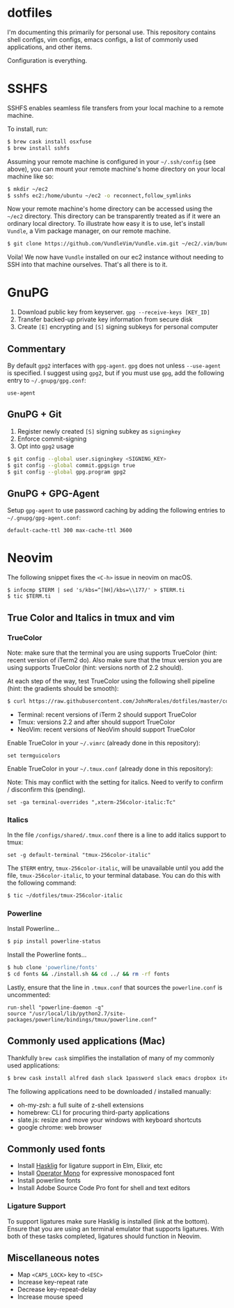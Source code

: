 # dotfiles

I'm documenting this primarily for personal use. This repository contains shell
configs, vim configs, emacs configs, a list of commonly used applications, and
other items.

Configuration is everything.


# SSHFS

SSHFS enables seamless file transfers from your local machine to a remote
machine.

To install, run:

```bash
$ brew cask install osxfuse
$ brew install sshfs
```

Assuming your remote machine is configured in your `~/.ssh/config` (see above),
you can mount your remote machine's home directory on your local machine like
so:

```bash
$ mkdir ~/ec2
$ sshfs ec2:/home/ubuntu ~/ec2 -o reconnect,follow_symlinks
```

Now your remote machine's home directory can be accessed using the `~/ec2`
directory. This directory can be transparently treated as if it were an ordinary
local directory. To illustrate how easy it is to use, let's install `Vundle`, a
Vim package manager, on our remote machine.

```bash
$ git clone https://github.com/VundleVim/Vundle.vim.git ~/ec2/.vim/bundle/Vundle.vim
```

Voila! We now have `Vundle` installed on our ec2 instance without needing to SSH
into that machine ourselves. That's all there is to it.


# GnuPG

  1. Download public key from keyserver. `gpg --receive-keys [KEY_ID]`
  2. Transfer backed-up private key information from secure disk
  3. Create `[E]` encrypting and `[S]` signing subkeys for personal computer

## Commentary

By default `gpg2` interfaces with `gpg-agent`. `gpg` does not unless
`--use-agent` is specified.  I suggest using `gpg2`, but if you must use `gpg`,
add the following entry to `~/.gnupg/gpg.conf`:

```
use-agent
```

## GnuPG + Git

  1. Register newly created `[S]` signing subkey as `signingkey`
  2. Enforce commit-signing
  3. Opt into `gpg2` usage

```bash
$ git config --global user.signingkey <SIGNING_KEY>
$ git config --global commit.gpgsign true
$ git config --global gpg.program gpg2
```

## GnuPG + GPG-Agent

Setup `gpg-agent` to use password caching by adding the following entries to
`~/.gnupg/gpg-agent.conf`:

```
default-cache-ttl 300 max-cache-ttl 3600
```


# Neovim

The following snippet fixes the `<C-h>` issue in neovim on macOS.

```
$ infocmp $TERM | sed 's/kbs=^[hH]/kbs=\\177/' > $TERM.ti
$ tic $TERM.ti
```


## True Color and Italics in tmux and vim

### TrueColor

Note: make sure that the terminal you are using supports TrueColor (hint: recent
version of iTerm2 do). Also make sure that the tmux version you are using
supports TrueColor (hint: versions north of 2.2 should).

At each step of the way, test TrueColor using the following shell pipeline
(hint: the gradients should be smooth):

```bash
$ curl https://raw.githubusercontent.com/JohnMorales/dotfiles/master/colors/24-bit-color.sh | bash
```

* Terminal: recent versions of iTerm 2 should support TrueColor
* Tmux: versions 2.2 and after should support TrueColor
* NeoVim: recent versions of NeoVim should support TrueColor

Enable TrueColor in your `~/.vimrc` (already done in this repository):

```viml
set termguicolors
```


Enable TrueColor in your `~/.tmux.conf` (already done in this repository):

Note: This may conflict with the setting for italics. Need to verify to confirm
/ disconfirm this (pending).

```
set -ga terminal-overrides ",xterm-256color-italic:Tc"
```


### Italics

In the file `/configs/shared/.tmux.conf` there is a line to add italics support
to tmux:

```
set -g default-terminal "tmux-256color-italic"
```

The `$TERM` entry, `tmux-256color-italic`, will be unavailable until you add the
file, `tmux-256color-italic`, to your terminal database. You can do this with
the following command:

```bash
$ tic ~/dotfiles/tmux-256color-italic
```


### Powerline

Install Powerline...

```bash
$ pip install powerline-status
```

Install the Powerline fonts...

```bash
$ hub clone 'powerline/fonts'
$ cd fonts && ./install.sh && cd ../ && rm -rf fonts
```

Lastly, ensure that the line in `.tmux.conf` that sources the `powerline.conf`
is uncommented:

```
run-shell "powerline-daemon -q"
source "/usr/local/lib/python2.7/site-packages/powerline/bindings/tmux/powerline.conf"
```


## Commonly used applications (Mac)

Thankfully `brew cask` simplifies the installation of many of my commonly used
applications:

```bash
$ brew cask install alfred dash slack 1password slack emacs dropbox iterm2 flux docker
```

The following applications need to be downloaded / installed manually:

* oh-my-zsh: a full suite of z-shell extensions
* homebrew: CLI for procuring third-party applications
* slate.js: resize and move your windows with keyboard shortcuts
* google chrome: web browser


## Commonly used fonts
* Install [Hasklig](https://github.com/i-tu/Hasklig) for ligature support in Elm, Elixir, etc
* Install [Operator Mono](http://www.typography.com/blog/introducing-operator) for expressive monospaced font
* Install powerline fonts
* Install Adobe Source Code Pro font for shell and text editors

### Ligature Support

To support ligatures make sure Hasklig is installed (link at the bottom). Ensure
that you are using an terminal emulator that supports ligatures. With both of
these tasks completed, ligatures should function in Neovim.


## Miscellaneous notes
* Map `<CAPS_LOCK>` key to `<ESC>`
* Increase key-repeat rate
* Decrease key-repeat-delay
* Increase mouse speed
